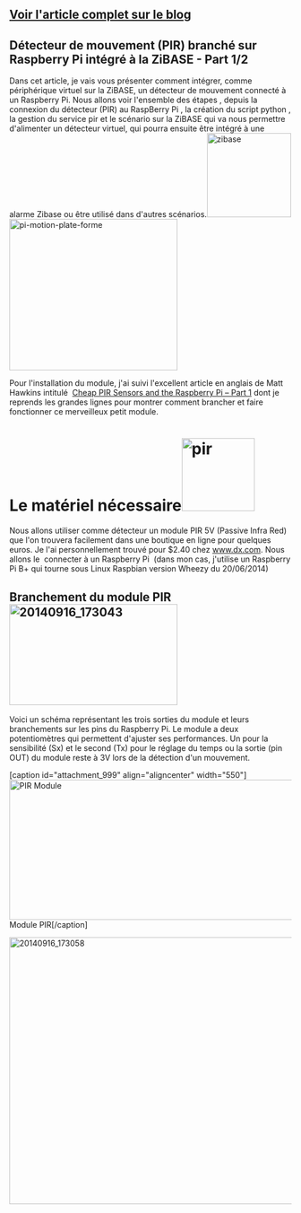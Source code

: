 <h2><a href="http://blog.onlinux.fr/?p=131" target="_blank">Voir l'article complet sur le blog</a></h2>

<h2>Détecteur de mouvement (PIR) branché sur Raspberry Pi intégré à la ZiBASE - Part 1/2</h2>

Dans cet article, je vais vous présenter comment intégrer, comme périphérique virtuel sur la ZiBASE, un détecteur de mouvement connecté à un Raspberry Pi. Nous allons voir l'ensemble des étapes , depuis la connexion du détecteur (PIR) au RaspBerry Pi , la création du script python , la gestion du service pir et le scénario sur la ZiBASE qui va nous permettre d'alimenter un détecteur virtuel, qui pourra ensuite être intégré à une alarme Zibase ou être utilisé dans d'autres scénarios.<a href="http://blog.onlinux.fr/wp-content/uploads/2014/09/zibase.jpg"><img class="alignright wp-image-167 size-thumbnail" src="http://blog.onlinux.fr/wp-content/uploads/2014/09/zibase-150x150.jpg" alt="zibase" width="150" height="150" /></a><img class="alignleft wp-image-135 size-medium" src="http://blog.onlinux.fr/wp-content/uploads/2014/09/pi-motion-plate-forme-300x270.jpeg" alt="pi-motion-plate-forme" width="300" height="270" />

Pour l'installation du module, j'ai suivi l'excellent article en anglais de Matt Hawkins intitulé  <a href="http://www.raspberrypi-spy.co.uk/2013/01/cheap-pir-sensors-and-the-raspberry-pi-part-1/" target="_blank">Cheap PIR Sensors and the Raspberry Pi – Part 1</a> dont je reprends les grandes lignes pour montrer comment brancher et faire fonctionner ce merveilleux petit module.
<h1>Le matériel nécessaire<img class="alignright wp-image-133" src="http://blog.onlinux.fr/wp-content/uploads/2014/09/pir-300x300.jpg" alt="pir" width="130" height="130" /></h1>
Nous allons utiliser comme détecteur un module PIR 5V (Passive Infra Red) que l'on trouvera facilement dans une boutique en ligne pour quelques euros. Je l'ai personnellement trouvé pour $2.40 chez <a href="http://www.dx.com/p/pyroelectric-infrared-pir-motion-sensor-detector-module-157004#.VBWTdXV_uCw" target="_blank">www.dx.com</a>. Nous allons le  connecter à un Raspberry Pi  (dans mon cas, j'utilise un Raspberry Pi B+ qui tourne sous Linux Raspbian version Wheezy du 20/06/2014)
<h2>Branchement du module PIR<img class="alignright wp-image-145 size-medium" src="http://blog.onlinux.fr/wp-content/uploads/2014/09/20140916_173043-300x180.jpg" alt="20140916_173043" width="300" height="180" /></h2>
Voici un schéma représentant les trois sorties du module et leurs branchements sur les pins du Raspberry Pi. Le module a deux potentiomètres qui permettent d'ajuster ses performances. Un pour la sensibilité (Sx) et le second (Tx) pour le réglage du temps ou la sortie (pin OUT) du module reste à 3V lors de la détection d'un mouvement.

[caption id="attachment_999" align="aligncenter" width="550"]<a href="http://blog.onlinux.fr/wp-content/uploads/2014/09/pir_module_circuit_1.png"><img class="wp-image-999 size-full" src="http://www.raspberrypi-spy.co.uk/wp-content/uploads/2013/01/pir_module_circuit_1.png" alt="PIR Module" width="550" height="250" /></a> Module PIR[/caption]

<img class="aligncenter wp-image-144 size-full" src="http://blog.onlinux.fr/wp-content/uploads/2014/09/20140916_173058.jpg" alt="20140916_173058" width="550" height="476" />

